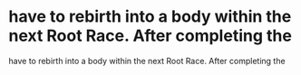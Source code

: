 # have to rebirth into a body within the next Root Race. After completing the

have to rebirth into a body within the next Root Race. After completing the